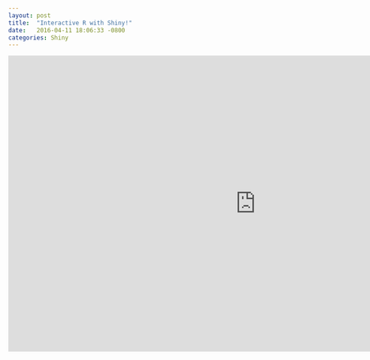 ```yaml
---
layout: post
title:  "Interactive R with Shiny!"
date:   2016-04-11 18:06:33 -0800
categories: Shiny
---
```

<iframe src="http://shiny.datascience.uci.edu:3838/linggeli7/Sampling/"
name="Random Sampling app" height="600px" width="1000px"
frameborder="0" marginheight="20" marginwidth="35" scrolling="auto"></iframe>
